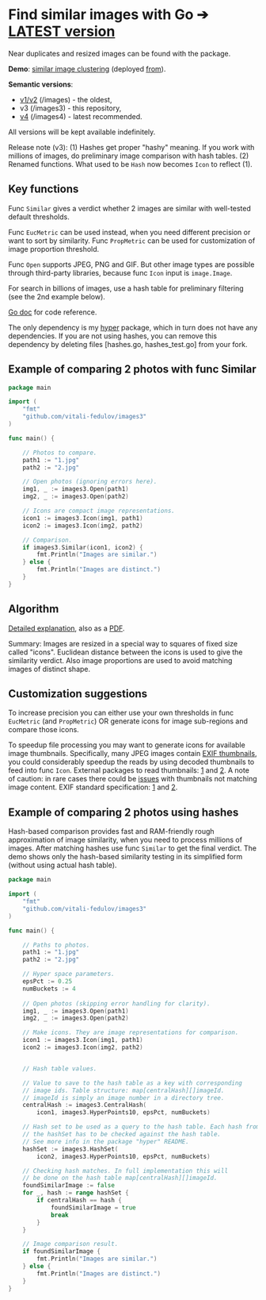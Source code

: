 # Find similar images with Go  &#10132; [LATEST version](https://github.com/vitali-fedulov/images4)

Near duplicates and resized images can be found with the package.

**Demo**: [similar image clustering](https://vitali-fedulov.github.io/similar.pictures/) (deployed [from](https://github.com/vitali-fedulov/similar.pictures)).

**Semantic versions**:
- [v1/v2](https://github.com/vitali-fedulov/images) (/images) - the oldest,
- v3 (/images3) - this repository,
- [v4](https://github.com/vitali-fedulov/images4) (/images4) - latest recommended.

All versions will be kept available indefinitely.

Release note (v3): (1) Hashes get proper "hashy" meaning. If you work with millions of images, do preliminary image comparison with hash tables. (2) Renamed functions. What used to be `Hash` now becomes `Icon` to reflect (1).

## Key functions

Func `Similar` gives a verdict whether 2 images are similar with well-tested default thresholds.

Func `EucMetric` can be used instead, when you need different precision or want to sort by similarity. Func `PropMetric` can be used for customization of image proportion threshold.

Func `Open` supports JPEG, PNG and GIF. But other image types are possible through third-party libraries, because func `Icon` input is `image.Image`.

For search in billions of images, use a hash table for preliminary filtering (see the 2nd example below).

[Go doc](https://pkg.go.dev/github.com/vitali-fedulov/images3) for code reference.

The only dependency is my [hyper](https://github.com/vitali-fedulov/hyper) package, which in turn does not have any dependencies. If you are not using hashes, you can remove this dependency by deleting files [hashes.go, hashes_test.go] from your fork.

## Example of comparing 2 photos with func Similar

```go
package main

import (
	"fmt"
	"github.com/vitali-fedulov/images3"
)

func main() {

	// Photos to compare.
	path1 := "1.jpg"
	path2 := "2.jpg"

	// Open photos (ignoring errors here).
	img1, _ := images3.Open(path1)
	img2, _ := images3.Open(path2)

	// Icons are compact image representations.
	icon1 := images3.Icon(img1, path1)
	icon2 := images3.Icon(img2, path2)

	// Comparison.
	if images3.Similar(icon1, icon2) {
		fmt.Println("Images are similar.")
	} else {
		fmt.Println("Images are distinct.")
	}
}
```

## Algorithm

[Detailed explanation](https://vitali-fedulov.github.io/similar.pictures/algorithm-for-perceptual-image-comparison.html), also as a [PDF](https://github.com/vitali-fedulov/research/blob/main/Algorithm%20for%20perceptual%20image%20comparison.pdf).

Summary: Images are resized in a special way to squares of fixed size called "icons". Euclidean distance between the icons is used to give the similarity verdict. Also image proportions are used to avoid matching images of distinct shape.

## Customization suggestions

To increase precision you can either use your own thresholds in func `EucMetric` (and `PropMetric`) OR generate icons for image sub-regions and compare those icons.

To speedup file processing you may want to generate icons for available image thumbnails. Specifically, many JPEG images contain [EXIF thumbnails](https://vitali-fedulov.github.io/similar.pictures/jpeg-thumbnail-reader.html), you could considerably speedup the reads by using decoded thumbnails to feed into func `Icon`. External packages to read thumbnails: [1](https://github.com/dsoprea/go-exif) and [2](https://github.com/rwcarlsen/goexif). A note of caution: in rare cases there could be [issues](https://security.stackexchange.com/questions/116552/the-history-of-thumbnails-or-just-a-previous-thumbnail-is-embedded-in-an-image/201785#201785) with thumbnails not matching image content. EXIF standard specification: [1](https://www.media.mit.edu/pia/Research/deepview/exif.html) and [2](https://www.exif.org/Exif2-2.PDF).


## Example of comparing 2 photos using hashes

Hash-based comparison provides fast and RAM-friendly rough approximation of image similarity, when you need to process millions of images. After matching hashes use func `Similar` to get the final verdict. The demo shows only the hash-based similarity testing in its simplified form (without using actual hash table).

```go
package main

import (
	"fmt"
	"github.com/vitali-fedulov/images3"
)

func main() {

	// Paths to photos.
	path1 := "1.jpg"
	path2 := "2.jpg"

	// Hyper space parameters.
	epsPct := 0.25
	numBuckets := 4
	
	// Open photos (skipping error handling for clarity).
	img1, _ := images3.Open(path1)
	img2, _ := images3.Open(path2)

	// Make icons. They are image representations for comparison.
	icon1 := images3.Icon(img1, path1)
	icon2 := images3.Icon(img2, path2)


	// Hash table values.

	// Value to save to the hash table as a key with corresponding
	// image ids. Table structure: map[centralHash][]imageId.
	// imageId is simply an image number in a directory tree.
	centralHash := images3.CentralHash(
		icon1, images3.HyperPoints10, epsPct, numBuckets)

	// Hash set to be used as a query to the hash table. Each hash from
	// the hashSet has to be checked against the hash table.
	// See more info in the package "hyper" README.
	hashSet := images3.HashSet(
		icon2, images3.HyperPoints10, epsPct, numBuckets)

	// Checking hash matches. In full implementation this will
	// be done on the hash table map[centralHash][]imageId.
	foundSimilarImage := false
	for _, hash := range hashSet {
		if centralHash == hash {
			foundSimilarImage = true
			break
		}
	}

	// Image comparison result.
	if foundSimilarImage {
		fmt.Println("Images are similar.")
	} else {
		fmt.Println("Images are distinct.")
	}
}
```
